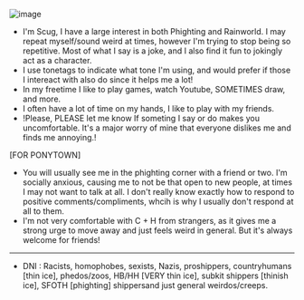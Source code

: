 ![image](https://github.com/Scugspace/Scugspace/assets/174321043/f303292f-9d1c-48d4-9008-805e642a6043)


- I'm Scug, I have a large interest in both Phighting and Rainworld. I may repeat myself/sound weird at times, however I'm trying to stop being so repetitive. Most of what I say is a joke, and I also find it fun to jokingly act as a character.
- I use tonetags to indicate what tone I'm using, and would prefer if those I intereact with also do since it helps me a lot!
-  In my freetime I like to play games, watch Youtube, SOMETIMES draw, and more.
-  I often have a lot of time on my hands, I like to play with my friends.
-  !Please, PLEASE let me know If someting I say or do makes you uncomfortable. It's a major worry of mine that everyone dislikes me and finds me annoying.!


[FOR PONYTOWN] 
- You will usually see me in the phighting corner with a friend or two. I'm socially anxious, causing me to not be that open to new people, at times I may not want to talk at all. I don't really know exactly how to respond to positive comments/compliments, whcih is why I usually don't respond at all to them.
- I'm not very comfortable with C + H from strangers, as it gives me a strong urge to move away and just feels weird in general. But it's always welcome for friends!

--------------------------------------------------------------------------------------------------------------------------------------------------------


- DNI : Racists, homophobes, sexists, Nazis, proshippers, countryhumans [thin ice], phedos/zoos, HB/HH [VERY thin ice], subkit shippers [thinish ice], SFOTH [phighting] shippersand just general weirdos/creeps. 
<!---
Scugspace/Scugspace is a ✨ special ✨ repository because its `README.md` (this file) appears on your GitHub profile.
You can click the Preview link to take a look at your changes.
--->
